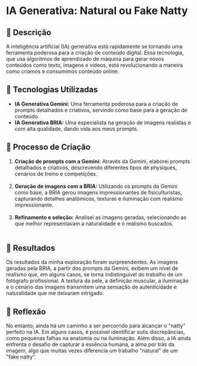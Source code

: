 # IA Generativa: Natural ou Fake Natty

## 📒 Descrição
A inteligência artificial (IA) generativa está rapidamente se tornando uma ferramenta poderosa para a criação de conteúdo digital. Essa tecnologia, que usa algoritmos de aprendizado de máquina para gerar novos conteúdos como texto, imagens e vídeos, está revolucionando a maneira como criamos e consumimos conteúdo online.

## 🤖 Tecnologias Utilizadas
<ul>
    <li><strong>IA Generativa Gemini:</strong> Uma ferramenta poderosa para a criação de prompts detalhados e criativos, servindo como base para a geração de conteúdo.</li>
    <li><strong>IA Generativa BRIA:</strong> Uma especialista na geração de imagens realistas e com alta qualidade, dando vida aos meus prompts.</li>
</ul>

## 🧐 Processo de Criação
<ol>
    <li><strong>Criação de prompts com a Gemini:</strong> Através da Gemini, elaborei prompts detalhados e criativos, descrevendo diferentes tipos de physiques, cenários de treino e competições.</li><br>
    <li><strong>Geração de imagens com a BRIA:</strong> Utilizando os prompts da Gemini como base, a BRIA gerou imagens impressionantes de fisiculturistas, capturando detalhes anatômicos, texturas e iluminação com realismo impressionante.</li><br>
    <li><strong>Refinamento e seleção:</strong> Analisei as imagens geradas, selecionando as que melhor representavam a naturalidade e o realismo buscados.</li><br>
</ol>

## 🚀 Resultados
Os resultados da minha exploração foram surpreendentes. As imagens geradas pela BRIA, a partir dos prompts da Gemini, exibem um nível de realismo que, em alguns casos, se torna indistinguível do trabalho de um fotógrafo profissional. A textura da pele, a definição muscular, a iluminação e o cenário das imagens transmitem uma sensação de autenticidade e naturalidade que me deixaram intrigado.

## 💭 Reflexão
No entanto, ainda há um caminho a ser percorrido para alcançar o "natty" perfeito na IA. Em alguns casos, é possível identificar sutis discrepâncias, como pequenas falhas na anatomia ou na iluminação. Além disso, a IA ainda enfrenta o desafio de capturar a essência humana, a alma por trás da imagem, algo que muitas vezes diferencia um trabalho "natural" de um "fake natty".
